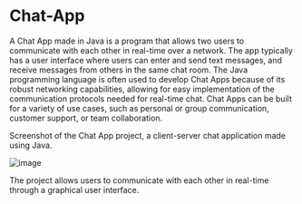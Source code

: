 # Chat-App
A Chat App made in Java is a program that allows two users to communicate with each other in real-time over a network. The app typically has a user interface where users can enter and send text messages, and receive messages from others in the same chat room. The Java programming language is often used to develop Chat Apps because of its robust networking capabilities, allowing for easy implementation of the communication protocols needed for real-time chat. Chat Apps can be built for a variety of use cases, such as personal or group communication, customer support, or team collaboration.

Screenshot of the Chat App project, a client-server chat application made using Java.

![image](https://user-images.githubusercontent.com/56972986/231771447-14af4ca0-3150-461e-ae98-06a252b3ef97.png)

The project allows users to communicate with each other in real-time through a graphical user interface. 

